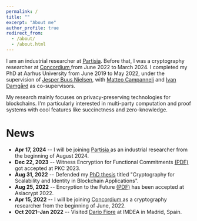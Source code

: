 ```yaml
---
permalink: /
title: ""
excerpt: "About me"
author_profile: true
redirect_from: 
  - /about/
  - /about.html
---
```

I am an industrial researcher at <a href="https://www.partisia.com/">Partisia</a>. Before that, I was a cryptography researcher at <a href="https://concordium.com/">Concordium </a> from June 2022 to March 2024. I completed my PhD at Aarhus University from June 2019 to May 2022, under the supervision of <a href="https://multipartycomputation.blogspot.com/p/multiparty-computation.html">Jesper Buus Nielsen</a>, with <a href="https://www.binarywhales.com/">Matteo Campanneli</a> and <a href="https://cs.au.dk/~ivan/">Ivan Damgård</a> as co-supervisors. 
<!-- I obtained my master's degree in Computer Science from Sharif University of Technology under the guidance of <a href="http://sharif.ir/~shahram.khazaei/home.html">Shahram Khazaei</a>. -->


My research mainly focuses on privacy-preserving technologies for blockchains. I'm particularly interested in multi-party computation and proof systems with cool features like succinctness and zero-knowledge.

<!---
Since June 2022 I am a cryptography researcher at <a href="https://concordium.com/">Concordium </a>.
Before joining Concordium, starting on June 2019 until May 2022, I was a PhD student in the <a href="https://cs.au.dk/~orlandi/cryptogroup/">Cryptography and Security Group </a> at Aarhus University under the supervision of <a href="https://multipartycomputation.blogspot.com/p/multiparty-computation.html">Jesper Buus Nielsen</a>. I obtained my master's degree in Computer Science from Sharif University of technology under the guidance of <a href="http://sharif.ir/~shahram.khazaei/home.html">Shahram Khazaei</a>.


My research is mainly focused on privacy-preserving technologies for blockchains, particularly proof systems with desirable properties, such as succinctness and zero knowledge.

Prior to starting my Ph.D., I earned a masters in Computer Science from Sharif University of technology under the guidance of <a href="http://sharif.ir/~shahram.khazaei/home.html">Shahram Khazaei</a>.
-->


News
======
* **Apr 17, 2024** -- I will be joining <a href="https://www.partisia.com/">Partisia </a> as an industrial researcher from the beginning of August 2024.
* **Dec 22, 2023** -- Witness Encryption for Functional Commitments <a href="https://eprint.iacr.org/2022/1510.pdf">(PDF)</a> got accepted at PKC 2023.
* **Aug 31, 2022** -- Defended my <a href="/thesis.pdf">PhD thesis</a> titled "Cryptography for Scalability and Identity in Blockchain Applications".
* **Aug 25, 2022** -- Encryption to the Future <a href="https://eprint.iacr.org/2021/1423.pdf">(PDF)</a> has been accepted at Asiacrypt 2022.
* **Apr 15, 2022** -- I will be joining <a href="https://concordium.com/">Concordium </a> as a cryptography researcher from the beginning of June, 2022.
* **Oct 2021–Jan 2022** -- Visited <a href="https://www.dariofiore.it/">Dario Fiore</a> at IMDEA in Madrid, Spain.
